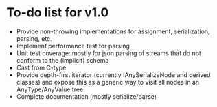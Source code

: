 # To-do list for v1.0

* Provide non-throwing implementations for assignment, serialization, parsing, etc.
* Implement performance test for parsing
* Unit test coverage: mostly for json parsing of streams that do not conform to the (implicit) schema
* Cast from C-type
* Provide depth-first iterator (currently IAnySerializeNode<T> and derived classes) and expose this as a generic way
  to visit all nodes in an AnyType/AnyValue tree
* Complete documentation (mostly serialize/parse)
